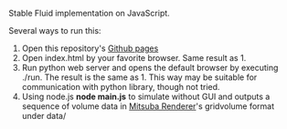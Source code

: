 Stable Fluid implementation on JavaScript.

Several ways to run this:

1. Open this repository's [Github pages](https://sowd.github.io/StableFluidsJS/)
2. Open index.html by your favorite browser. Same result as 1.
3. Run python web server and opens the default browser by executing ./run. The result is the same as 1. This way may be suitable for communication with python library, though not tried.
4. Using node.js **node main.js** to simulate without GUI and outputs a sequence of volume data in [Mitsuba Renderer](https://www.mitsuba-renderer.org/releases/current/documentation.pdf)'s gridvolume format under data/
